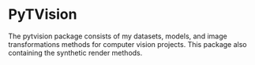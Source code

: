 # PyTVision

The pytvision package consists of my datasets, models, and image transformations methods for computer vision projects. This package also containing the synthetic render methods.
